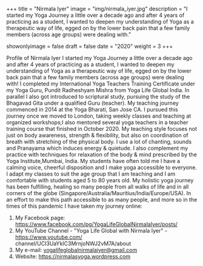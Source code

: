 +++
title = "Nirmala Iyer"
image = "img/nirmala_iyer.jpg"
description = "I started my Yoga Journey a little over a decade ago and after 4 years of practicing as a student, I wanted to deepen my understanding of Yoga as a therapeutic way of life, egged on by the lower back pain that a few family members (across age groups) were dealing with."

showonlyimage = false
draft = false
date = "2020"
weight = 3
+++

Profile of Nirmala Iyer
I started my Yoga Journey a little over a decade ago and after 4
years of practicing as a student, I wanted to deepen my
understanding of Yoga as a therapeutic way of life, egged on by
the lower back pain that a few family members (across age
groups) were dealing with!
I completed my International Yoga Teachers Training Certificate
under my Yoga Guru, Pundit Radheshyam Mishra from Yoga Life
Global India. In parallel I also got introduced to scriptural study,
pursuing the study of the Bhagavad Gita under a qualified Guru
(teacher).
My teaching journey commenced in 2014 at the Yoga Bharati, San Jose CA. I pursued this
journey once we moved to London, taking weekly classes and teaching at organized
workshops;I also mentored several yoga teachers in a teacher training course that finished in
October 2020.
My teaching style focuses not just on body awareness, strength & flexibility, but also on
coordination of breath with stretching of the physical body. I use a lot of chanting, sounds and
Pranayama which induces energy & quietude. I also complement my practice with techniques
for relaxation of the body & mind prescribed by the Yoga Institute,Mumbai, India. My students
have often told me I have a calming voice, cheerful disposition and I make yoga accessible to
everyone. I adapt my classes to suit the age group that I am teaching and I am comfortable with
students aged 5 to 80 years old.
My holistic yoga journey has been fulfilling, healing so many people from all walks of life and in
all corners of the globe (Singapore/Australia/Mauritius/India/Europe/USA). In an effort to make
this path accessible to as many people, and more so in the times of this pandemic I have taken
my journey online:
1. My Facebook page: https://www.facebook.com/pg/YogaLifeGlobalNirmalaIyer/posts/
2. My YouTube Channel - "Yoga Life Global with Nirmala Iyer" - https://www.youtube.com/
channel/UCI3UaYkIC3MrnjoNWJ2vM7A/about
3.	My e-mail: yogalifeglobalnirmalaiyer@gmail.com
4. Website: https://nirmalasyoga.wordpress.com
